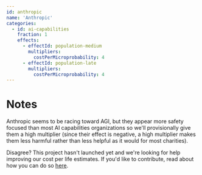 ```yaml
---
id: anthropic
name: 'Anthropic'
categories:
  - id: ai-capabilities
    fraction: 1
    effects:
      - effectId: population-medium
        multipliers:
          costPerMicroprobability: 4
      - effectId: population-late
        multipliers:
          costPerMicroprobability: 4
---
```


# Notes

Anthropic seems to be racing toward AGI, but
they appear more safety focused than most AI capabilities organizations so we'll provisionally give them a high multiplier (since their effect is negative, a high multiplier makes them less harmful rather than less helpful as it would for most charities).

Disagree? This project hasn't launched yet and we're looking for help improving our cost per life estimates.
If you'd like to contribute, read about how you can do so [here](https://github.com/impactlist/impactlist/blob/master/CONTRIBUTING.md).
